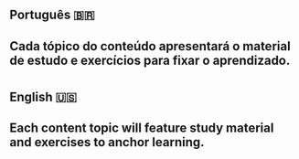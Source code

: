 ## Português 🇧🇷 
## Cada tópico do conteúdo apresentará o material de estudo e exercícios para fixar o aprendizado.

#

## English 🇺🇸
## Each content topic will feature study material and exercises to anchor learning.